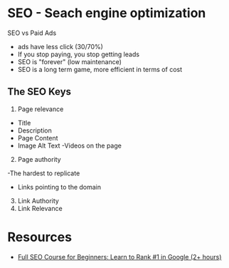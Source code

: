 # SEO - Seach engine optimization

SEO vs Paid Ads

- ads have less click (30/70%)
- If you stop paying, you stop getting leads
- SEO is "forever" (low maintenance)
- SEO is a long term game, more efficient in terms of cost

## The SEO Keys

1. Page relevance

- Title
- Description
- Page Content
- Image Alt Text
 -Videos on the page

2. Page authority

-The hardest to replicate
- Links pointing to the domain


3. Link Authority
4. Link Relevance

# Resources

- [Full SEO Course for Beginners: Learn to Rank #1 in Google (2+ hours)](https://www.youtube.com/watch?v=9aZqtrplInw&t=2s&ab_channel=Vasco'sSEOTips)
